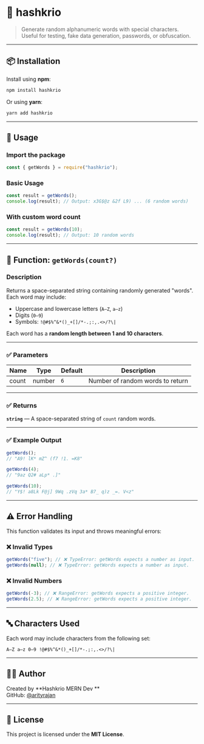 # 🧩 hashkrio

> Generate random alphanumeric words with special characters.  
> Useful for testing, fake data generation, passwords, or obfuscation.

---

## 📦 Installation

Install using **npm**:

```bash
npm install hashkrio
```

Or using **yarn**:

```bash
yarn add hashkrio
```

---

## 🔧 Usage

### Import the package

```js
const { getWords } = require("hashkrio");
```

### Basic Usage

```js
const result = getWords();
console.log(result); // Output: x3G$@z &2f L9) ... (6 random words)
```

### With custom word count

```js
const result = getWords(10);
console.log(result); // Output: 10 random words
```

---

## 📘 Function: `getWords(count?)`

### Description

Returns a space-separated string containing randomly generated "words".  
Each word may include:

- Uppercase and lowercase letters (`A–Z`, `a–z`)
- Digits (`0–9`)
- Symbols: `!@#$%^&*()_+[]/*-.;:,.<>/?\|`

Each word has a **random length between 1 and 10 characters**.

---

### ✅ Parameters

| Name  | Type   | Default | Description                      |
| ----- | ------ | ------- | -------------------------------- |
| count | number | `6`     | Number of random words to return |

---

### ✅ Returns

**`string`** — A space-separated string of `count` random words.

---

### ✅ Example Output

```js
getWords();
// "A9! lK* mZ^ (f7 !1. =K8"

getWords(4);
// "9az Q2# aLp* .]"

getWords(10);
// "Y$! a8Lk F@j] 9Wq .zVq 3a* B7_ q)z _=. V<z"
```

---

## ⚠️ Error Handling

This function validates its input and throws meaningful errors:

### ❌ Invalid Types

```js
getWords("five"); // ❌ TypeError: getWords expects a number as input.
getWords(null); // ❌ TypeError: getWords expects a number as input.
```

### ❌ Invalid Numbers

```js
getWords(-3); // ❌ RangeError: getWords expects a positive integer.
getWords(2.5); // ❌ RangeError: getWords expects a positive integer.
```

---

## 🔤 Characters Used

Each word may include characters from the following set:

```
A–Z a–z 0–9 !@#$%^&*()_+[]/*-.;:,.<>/?\|
```

---

## 👨‍💻 Author

Created by **Hashkrio MERN Dev **  
GitHub: [@arityrajan](https://github.com/arityrajan)

---

## 📃 License

This project is licensed under the **MIT License**.
